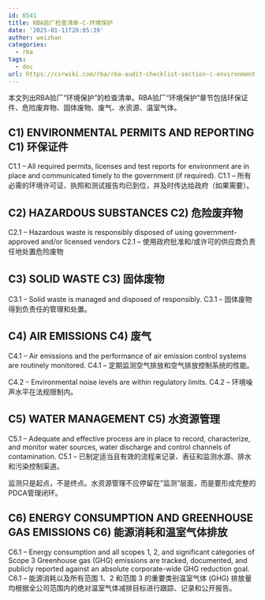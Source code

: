 ```yaml
---
id: 6541
title: RBA验厂检查清单-C-环境保护
date: '2025-01-11T20:05:39'
author: weizhan
categories:
  - rba
tags:
  - doc
url: https://csrwiki.com/rba/rba-audit-checklist-section-c-environment-protection
---
```


本文列出RBA验厂“环境保护”的检查清单。RBA验厂“环境保护”章节包括环保证件、危险废弃物、固体废物、废气、水资源、温室气体。

## C1) ENVIRONMENTAL PERMITS AND REPORTING C1) 环保证件

C1.1 – All required permits, licenses and test reports for environment are in place and communicated timely to the government (if required). C1.1 – 所有必需的环境许可证、执照和测试报告均已到位，并及时传达给政府（如果需要）。

## **C2) HAZARDOUS SUBSTANCES C2) 危险废弃物**

C2.1 – Hazardous waste is responsibly disposed of using government-approved and/or licensed vendors C2.1 – 使用政府批准和/或许可的供应商负责任地处置危险废物

## C3) SOLID WASTE C3) 固体废物

C3.1 – Solid waste is managed and disposed of responsibly. C3.1 – 固体废物得到负责任的管理和处置。

## C4) AIR EMISSIONS C4) 废气

C4.1 – Air emissions and the performance of air emission control systems are routinely monitored. C4.1 – 定期监测空气排放和空气排放控制系统的性能。

C4.2 – Environmental noise levels are within regulatory limits. C4.2 – 环境噪声水平在法规限制内。

## C5) WATER MANAGEMENT C5) 水资源管理

C5.1 – Adequate and effective process are in place to record, characterize, and monitor water sources, water discharge and control channels of contamination. C5.1 – 已制定适当且有效的流程来记录、表征和监测水源、排水和污染控制渠道。

监测只是起点，不是终点。水资源管理不应停留在”监测”层面，而是要形成完整的PDCA管理闭环。

## C6) ENERGY CONSUMPTION AND GREENHOUSE GAS EMISSIONS C6) 能源消耗和温室气体排放

C6.1 – Energy consumption and all scopes 1, 2, and significant categories of Scope 3 Greenhouse gas (GHG) emissions are tracked, documented, and publicly reported against an absolute corporate-wide GHG reduction goal. C6.1 – 能源消耗以及所有范围 1、2 和范围 3 的重要类别温室气体 (GHG) 排放量均根据全公司范围内的绝对温室气体减排目标进行跟踪、记录和公开报告。
